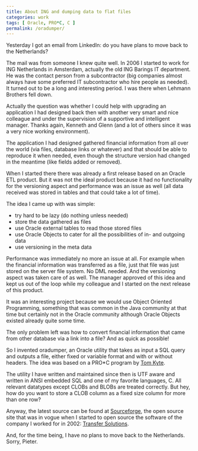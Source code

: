 ```yaml
---
title: About ING and dumping data to flat files
categories: work
tags: [ Oracle, PRO*C, C ]
permalink: /oradumper/
---
```

Yesterday I got an email from LinkedIn: do you have plans to move back to the Netherlands?

<!--more-->

The mail was from someone I knew quite well. In 2006 I started to work for ING
Netherlands in Amsterdam, actually the old ING Barings IT department. He was
the contact person from a subcontractor (big companies almost always have some
preferred IT subcontractor who hire people as needed). It turned out to be a
long and interesting period. I was there when Lehmann Brothers fell down.

Actually the question was whether I could help with upgrading an
application I had designed back then with another very smart and nice
colleague and under the supervision of a supportive and intelligent
manager. Thanks again, Kenneth and Glenn (and a lot of others since it was a
very nice working environment).

The application I had designed gathered financial information from all over
the world (via files, database links or whatever) and that should be able to
reproduce it when needed, even though the structure version had changed in the
meantime (like fields added or removed).

When I started there there was already a first release based on an Oracle ETL
product. But it was not the ideal product because it had no functionality for
the versioning aspect and performance was an issue as well (all data received
was stored in tables and that could take a lot of time).

The idea I came up with was simple:
- try hard to be lazy (do nothing unless needed)
- store the data gathered as files
- use Oracle external tables to read those stored files
- use Oracle Objects to cater for all the possibilities of in- and outgoing data
- use versioning in the meta data

Performance was immediately no more an issue at all. For example when the
financial information was transferred as a file, just that file was just
stored on the server file system. No DML needed. And the versioning aspect was
taken care of as well. The manager approved of this idea and kept us out of
the loop while my colleague and I started on the next release of this product.

It was an interesting project because we would use Object Oriented
Programming, something that was common in the Java community at that time but
certainly not in the Oracle community although Oracle Objects existed already
quite some time.

The only problem left was how to convert financial information that came from other
database via a link into a file? And as quick as possible!

So I invented oradumper, an Oracle utility that takes as input a SQL query and
outputs a file, either fixed or variable format and with or without
headers. The idea was based on a PRO*C program by 
[Tom Kyte](https://asktom.oracle.com/pls/asktom/f?p=100:11:0::::P11_QUESTION_ID:459020243348).

The utility I have written and maintained since then is UTF aware and written
in ANSI embedded SQL and one of my favorite languages, C. All relevant
datatypes except CLOBs and BLOBs are treated correctly. But hey, how do you want
to store a CLOB column as a fixed size column for more than one row?

Anyway, the latest source can be found at
[Sourceforge](https://sourceforge.net/p/transferware/code/HEAD/tree/trunk/oradumper/),
the open source site that was in vogue when I started to open source the
software of the company I worked for in 2002: [Transfer
Solutions](https://www.transfer-solutions.com/).

And, for the time being, I have no plans to move back to the Netherlands. Sorry, Pieter.
